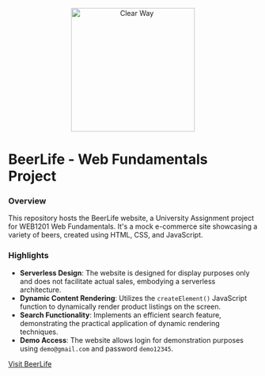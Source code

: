 <p align="center">
  <img width="250" src="assetsBeerLife/img/logo.png" alt="Clear Way"/>
</p>

# BeerLife - Web Fundamentals Project 

### Overview

This repository hosts the BeerLife website, a University Assignment project for WEB1201 Web Fundamentals. It's a mock e-commerce site showcasing a variety of beers, created using HTML, CSS, and JavaScript.

### Highlights

- **Serverless Design**: The website is designed for display purposes only and does not facilitate actual sales, embodying a serverless architecture.
- **Dynamic Content Rendering**: Utilizes the `createElement()` JavaScript function to dynamically render product listings on the screen.
- **Search Functionality**: Implements an efficient search feature, demonstrating the practical application of dynamic rendering techniques.
- **Demo Access**: The website allows login for demonstration purposes using `demo@gmail.com` and password `demo12345`.


[Visit BeerLife](https://morris1810.github.io/beer-life/)
